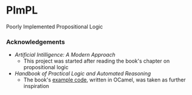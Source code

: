 # PImPL
Poorly Implemented Propositional Logic

### Acknowledgements
* _Artificial Intilligence: A Modern Approach_
  * This project was started after reading the book's chapter on propositional logic
* _Handbook of Practical Logic and Automated Reasoning_
  * The book's [example code](https://www.cl.cam.ac.uk/~jrh13/atp/), written in OCamel, was taken as further inspiration
